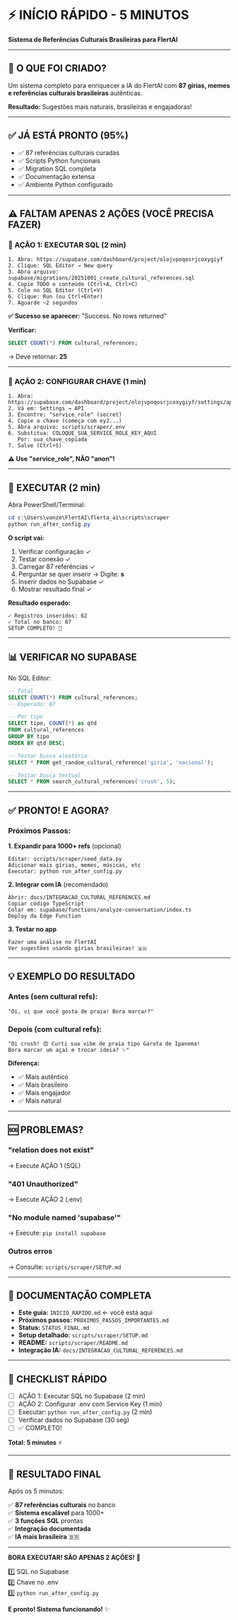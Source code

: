 # ⚡ INÍCIO RÁPIDO - 5 MINUTOS

**Sistema de Referências Culturais Brasileiras para FlertAI**

---

## 🎯 O QUE FOI CRIADO?

Um sistema completo para enriquecer a IA do FlertAI com **87 gírias, memes e referências culturais brasileiras** autênticas.

**Resultado:** Sugestões mais naturais, brasileiras e engajadoras!

---

## ✅ JÁ ESTÁ PRONTO (95%)

- ✅ 87 referências culturais curadas
- ✅ Scripts Python funcionais
- ✅ Migration SQL completa
- ✅ Documentação extensa
- ✅ Ambiente Python configurado

---

## ⚠️ FALTAM APENAS 2 AÇÕES (VOCÊ PRECISA FAZER)

### 🔴 AÇÃO 1: EXECUTAR SQL (2 min)

```
1. Abra: https://supabase.com/dashboard/project/olojvpoqosrjcoxygiyf
2. Clique: SQL Editor → New query
3. Abra arquivo: supabase/migrations/20251001_create_cultural_references.sql
4. Copie TODO o conteúdo (Ctrl+A, Ctrl+C)
5. Cole no SQL Editor (Ctrl+V)
6. Clique: Run (ou Ctrl+Enter)
7. Aguarde ~2 segundos
```

**✅ Sucesso se aparecer:** "Success. No rows returned"

**Verificar:**
```sql
SELECT COUNT(*) FROM cultural_references;
```
→ Deve retornar: **25**

---

### 🔴 AÇÃO 2: CONFIGURAR CHAVE (1 min)

```
1. Abra: https://supabase.com/dashboard/project/olojvpoqosrjcoxygiyf/settings/api
2. Vá em: Settings → API
3. Encontre: "service_role" (secret)
4. Copie a chave (começa com eyJ...)
5. Abra arquivo: scripts/scraper/.env
6. Substitua: COLOQUE_SUA_SERVICE_ROLE_KEY_AQUI
   Por: sua_chave_copiada
7. Salve (Ctrl+S)
```

**⚠️ Use "service_role", NÃO "anon"!**

---

## 🚀 EXECUTAR (2 min)

Abra PowerShell/Terminal:

```powershell
cd c:\Users\vanze\FlertAI\flerta_ai\scripts\scraper
python run_after_config.py
```

**O script vai:**
1. Verificar configuração ✓
2. Testar conexão ✓
3. Carregar 87 referências ✓
4. Perguntar se quer inserir → Digite: **s**
5. Inserir dados no Supabase ✓
6. Mostrar resultado final ✓

**Resultado esperado:**
```
✓ Registros inseridos: 62
✓ Total no banco: 87
SETUP COMPLETO! 🎉
```

---

## 📊 VERIFICAR NO SUPABASE

No SQL Editor:

```sql
-- Total
SELECT COUNT(*) FROM cultural_references;
-- Esperado: 87

-- Por tipo
SELECT tipo, COUNT(*) as qtd 
FROM cultural_references 
GROUP BY tipo 
ORDER BY qtd DESC;

-- Testar busca aleatória
SELECT * FROM get_random_cultural_reference('giria', 'nacional');

-- Testar busca textual  
SELECT * FROM search_cultural_references('crush', 5);
```

---

## ✅ PRONTO! E AGORA?

### Próximos Passos:

**1. Expandir para 1000+ refs** (opcional)
```
Editar: scripts/scraper/seed_data.py
Adicionar mais gírias, memes, músicas, etc
Executar: python run_after_config.py
```

**2. Integrar com IA** (recomendado)
```
Abrir: docs/INTEGRACAO_CULTURAL_REFERENCES.md
Copiar código TypeScript
Colar em: supabase/functions/analyze-conversation/index.ts
Deploy da Edge Function
```

**3. Testar no app**
```
Fazer uma análise no FlertAI
Ver sugestões usando gírias brasileiras! 🇧🇷
```

---

## 💡 EXEMPLO DO RESULTADO

### Antes (sem cultural refs):
```
"Oi, vi que você gosta de praia! Bora marcar?"
```

### Depois (com cultural refs):
```
"Oi crush! 😍 Curti sua vibe de praia tipo Garota de Ipanema! 
Bora marcar um açaí e trocar ideia? ✨"
```

**Diferença:**
- ✅ Mais autêntico
- ✅ Mais brasileiro
- ✅ Mais engajador
- ✅ Mais natural

---

## 🆘 PROBLEMAS?

### "relation does not exist"
→ Execute AÇÃO 1 (SQL)

### "401 Unauthorized"
→ Execute AÇÃO 2 (.env)

### "No module named 'supabase'"
→ Execute: `pip install supabase`

### Outros erros
→ Consulte: `scripts/scraper/SETUP.md`

---

## 📁 DOCUMENTAÇÃO COMPLETA

- **Este guia:** `INICIO_RAPIDO.md` ← você está aqui
- **Próximos passos:** `PROXIMOS_PASSOS_IMPORTANTES.md`
- **Status:** `STATUS_FINAL.md`
- **Setup detalhado:** `scripts/scraper/SETUP.md`
- **README:** `scripts/scraper/README.md`
- **Integração IA:** `docs/INTEGRACAO_CULTURAL_REFERENCES.md`

---

## 🎯 CHECKLIST RÁPIDO

- [ ] AÇÃO 1: Executar SQL no Supabase (2 min)
- [ ] AÇÃO 2: Configurar .env com Service Key (1 min)
- [ ] Executar: `python run_after_config.py` (2 min)
- [ ] Verificar dados no Supabase (30 seg)
- [ ] ✅ COMPLETO!

**Total: 5 minutos** ⚡

---

## 🎊 RESULTADO FINAL

Após os 5 minutos:

✅ **87 referências culturais** no banco  
✅ **Sistema escalável** para 1000+  
✅ **3 funções SQL** prontas  
✅ **Integração documentada**  
✅ **IA mais brasileira** 🇧🇷  

---

**BORA EXECUTAR! SÃO APENAS 2 AÇÕES!** 🚀

1️⃣ SQL no Supabase  
2️⃣ Chave no .env  
3️⃣ `python run_after_config.py`

**E pronto! Sistema funcionando!** ✨
